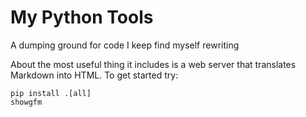 # My Python Tools

A dumping ground for code I keep find myself rewriting

About the most useful thing it includes is a web server that translates Markdown into HTML.  To get started try:
```shell
pip install .[all]
showgfm
```
